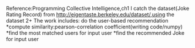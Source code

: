 
Reference:Programming Collective Intelligence,ch1
I catch the dataset(Joke Rating Record) from http://eigentaste.berkeley.edu/dataset/,using the dataset 2+
The work includes:
do the user-based recommendation
    *compute similarity:pearson-correlation coefficient(writing code/numpy)
    *find the most matched users for input user
    *find the recommended Joke  for input user



      	  
